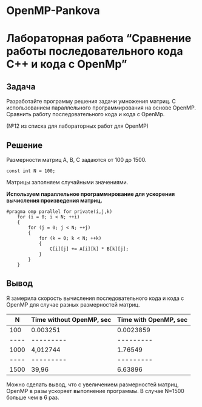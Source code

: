 # OpenMP-Pankova
# Лабораторная работа “Сравнение работы последовательного кода С++ и кода с OpenMp”

## Задача
Разработайте программу решения задачи умножения матриц. C использованием параллельного программирования на основе OpenMP. Cравнить работу последовательного кода и кода с OpenMp.

(№12 из списка для лабораторных работ для OpenMР)

## Решение
Размерности матриц А, В, С задаются от 100 до 1500. 
```
const int N = 100;
```
Матрицы заполняем случайными значениями.

**Используем параллельное программирование для ускорения вычисления произведения матриц.**
```
#pragma omp parallel for private(i,j,k)
    for (i = 0; i < N; ++i)
    {
        for (j = 0; j < N; ++j)
        {
            for (k = 0; k < N; ++k)
            {
                C[i][j] += A[i][k] * B[k][j];
            }
        }
    }
```

## Вывод

Я замерила скорость вычисления последовательного кода и кода с OpenMP для случае разных размерностей матриц. 

N | Time without OpenMP, sec | Time with OpenMP, sec |
---- | --------- | --------- | 
100 | 0.003251 | 0.0023859 |
---- | --------- | --------- | 
1000 | 4,012744 | 1.76549 |
---- | --------- | --------- | 
1500 | 39,96 | 6.63896 |

Можно сделать вывод, что с увеличением размерностей матриц, OpenMP в разы ускоряет выполнение программы. В случае N=1500 больше чем в 6 раз.
